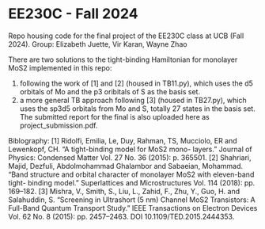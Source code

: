 # EE230C - Fall 2024
Repo housing code for the final project of the EE230C class at UCB (Fall 2024). 
Group: Elizabeth Juette, Vir Karan, Wayne Zhao

There are two solutions to the tight-binding Hamiltonian for monolayer MoS2 implemented in this repo:
1. following the work of [1] and [2] (housed in TB11.py), which uses the d5 orbitals of Mo and the p3 oribitals of S as the basis set.
2. a more general TB approach following [3] (housed in TB27.py), which uses the sp3d5 orbitals from Mo and S, totally 27 states in the basis set.
The submitted report for the final is also uploaded here as project_submission.pdf. 


Biblography:
[1] Ridolfi, Emilia, Le, Duy, Rahman, TS, Mucciolo, ER and
Lewenkopf, CH. “A tight-binding model for MoS2 mono-
layers.” Journal of Physics: Condensed Matter Vol. 27
No. 36 (2015): p. 365501.
[2] Shahriari, Majid, Dezfuli, Abdolmohammad Ghalambor
and Sabaeian, Mohammad. “Band structure and orbital
character of monolayer MoS2 with eleven-band tight-
binding model.” Superlattices and Microstructures Vol.
114 (2018): pp. 169–182.
[3] Mishra, V., Smith, S., Liu, L., Zahid, F., Zhu, Y., Guo, H.
and Salahuddin, S. “Screening in Ultrashort (5 nm) Channel
MoS2 Transistors: A Full-Band Quantum Transport Study.”
IEEE Transactions on Electron Devices Vol. 62 No. 8
(2015): pp. 2457–2463. DOI 10.1109/TED.2015.2444353.
